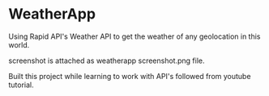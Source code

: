 # WeatherApp

Using Rapid API's Weather API to get the weather of any geolocation in this world.

screenshot is attached as weatherapp screenshot.png file.

Built this project while learning to work with API's followed from youtube tutorial.
